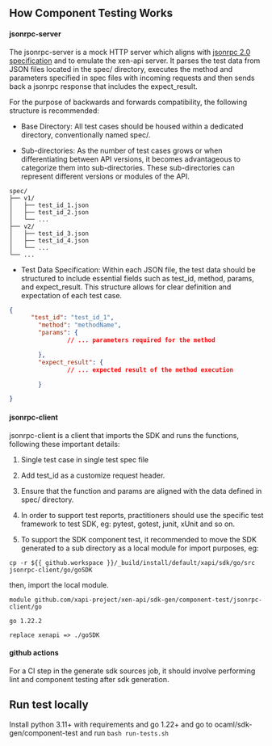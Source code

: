 ## How Component Testing Works

#### jsonrpc-server
The jsonrpc-server is a mock HTTP server which aligns with [jsonrpc 2.0 specification](https://www.jsonrpc.org/specification) and to emulate the xen-api server. It parses the test data from JSON files located in the spec/ directory, executes the method and parameters specified in spec files with incoming requests and then sends back a jsonrpc response that includes the expect_result.

For the purpose of backwards and forwards compatibility, the following structure is recommended:

- Base Directory: All test cases should be housed within a dedicated directory, conventionally named spec/.

- Sub-directories: As the number of test cases grows or when differentiating between API versions, it becomes advantageous to categorize them into sub-directories. These sub-directories can represent different versions or modules of the API.
```
spec/
├── v1/
│   ├── test_id_1.json
│   ├── test_id_2.json
│   └── ...
├── v2/
│   ├── test_id_3.json
│   ├── test_id_4.json
│   └── ...
└── ...
```

- Test Data Specification: Within each JSON file, the test data should be structured to include essential fields such as test_id, method, params, and expect_result. This structure allows for clear definition and expectation of each test case.
```json
{
      "test_id": "test_id_1",
        "method": "methodName",
        "params": {
                // ... parameters required for the method

        },
        "expect_result": {
                // ... expected result of the method execution

        }

}
```

#### jsonrpc-client
jsonrpc-client is a client that imports the SDK and runs the functions, following these important details:

1. Single test case in single test spec file
 
2. Add test_id as a customize request header.

3. Ensure that the function and params are aligned with the data defined in spec/ directory.

4. In order to support test reports, practitioners should use the specific test framework to test SDK, eg: pytest, gotest, junit, xUnit and so on.

5. To support the SDK component test, it recommended to move the SDK generated to a sub directory as a local module for import purposes, eg:
```
cp -r ${{ github.workspace }}/_build/install/default/xapi/sdk/go/src jsonrpc-client/go/goSDK
```
then, import the local module.
```
module github.com/xapi-project/xen-api/sdk-gen/component-test/jsonrpc-client/go

go 1.22.2

replace xenapi => ./goSDK
```

#### github actions
For a CI step in the generate sdk sources job, it should involve performing lint and component testing after sdk generation.

## Run test locally
Install python 3.11+ with requirements and go 1.22+ and go to ocaml/sdk-gen/component-test and run `bash run-tests.sh`
